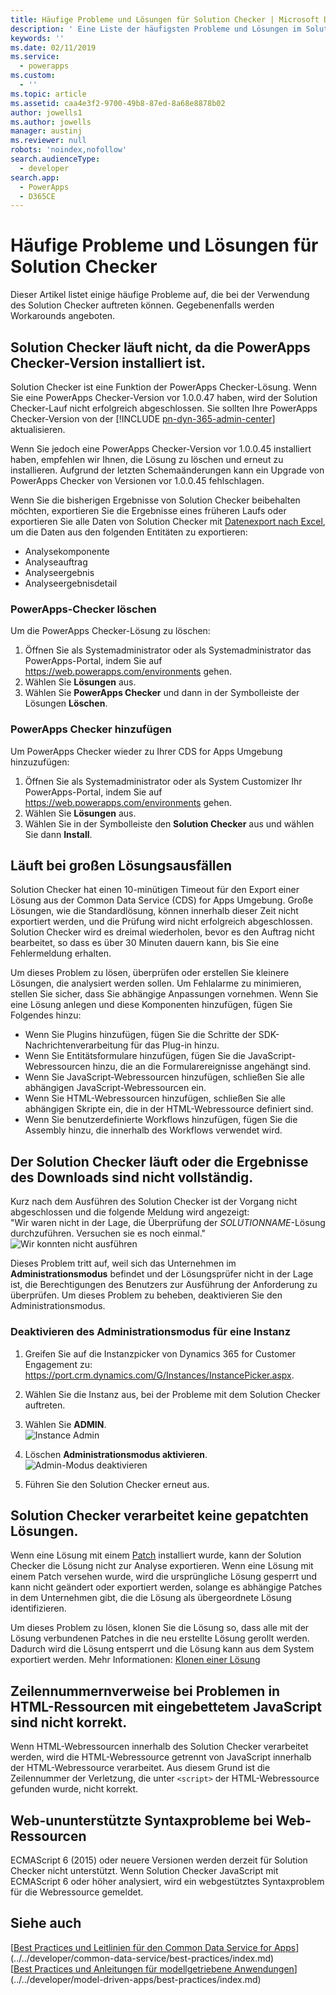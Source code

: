 ```yaml
---
title: Häufige Probleme und Lösungen für Solution Checker | Microsoft Docs
description: ' Eine Liste der häufigsten Probleme und Lösungen im Solution Checker'
keywords: ''
ms.date: 02/11/2019
ms.service:
  - powerapps
ms.custom:
  - ''
ms.topic: article
ms.assetid: caa4e3f2-9700-49b8-87ed-8a68e8878b02
author: jowells1
ms.author: jowells
manager: austinj
ms.reviewer: null
robots: 'noindex,nofollow'
search.audienceType:
  - developer
search.app:
  - PowerApps
  - D365CE
---
```

# Häufige Probleme und Lösungen für Solution Checker

Dieser Artikel listet einige häufige Probleme auf, die bei der Verwendung des Solution Checker auftreten können. Gegebenenfalls werden Workarounds angeboten.

## Solution Checker läuft nicht, da die PowerApps Checker-Version installiert ist.
Solution Checker ist eine Funktion der PowerApps Checker-Lösung.  Wenn Sie eine PowerApps Checker-Version vor 1.0.0.47 haben, wird der Solution Checker-Lauf nicht erfolgreich abgeschlossen. Sie sollten Ihre PowerApps Checker-Version von der [!INCLUDE [pn-dyn-365-admin-center](../../includes/pn-dyn-365-admin-center.md)] aktualisieren. 

Wenn Sie jedoch eine PowerApps Checker-Version vor 1.0.0.45 installiert haben, empfehlen wir Ihnen, die Lösung zu löschen und erneut zu installieren. Aufgrund der letzten Schemaänderungen kann ein Upgrade von PowerApps Checker von Versionen vor 1.0.0.45 fehlschlagen.

Wenn Sie die bisherigen Ergebnisse von Solution Checker beibehalten möchten, exportieren Sie die Ergebnisse eines früheren Laufs oder exportieren Sie alle Daten von Solution Checker mit [Datenexport nach Excel](../../user/export-data-excel.md), um die Daten aus den folgenden Entitäten zu exportieren:

- Analysekomponente
- Analyseauftrag
- Analyseergebnis
- Analyseergebnisdetail

### PowerApps-Checker löschen

Um die PowerApps Checker-Lösung zu löschen:

1. Öffnen Sie als Systemadministrator oder als Systemadministrator das PowerApps-Portal, indem Sie auf https://web.powerapps.com/environments gehen.
2. Wählen Sie **Lösungen** aus.
3. Wählen Sie **PowerApps Checker** und dann in der Symbolleiste der Lösungen **Löschen**.

### PowerApps Checker hinzufügen

Um PowerApps Checker wieder zu Ihrer CDS for Apps Umgebung hinzuzufügen:

1. Öffnen Sie als Systemadministrator oder als System Customizer Ihr PowerApps-Portal, indem Sie auf https://web.powerapps.com/environments gehen.
2. Wählen Sie **Lösungen** aus.
3. Wählen Sie in der Symbolleiste den **Solution Checker** aus und wählen Sie dann **Install**.

## Läuft bei großen Lösungsausfällen

Solution Checker hat einen 10-minütigen Timeout für den Export einer Lösung aus der Common Data Service (CDS) for Apps Umgebung. Große Lösungen, wie die Standardlösung, können innerhalb dieser Zeit nicht exportiert werden, und die Prüfung wird nicht erfolgreich abgeschlossen. Solution Checker wird es dreimal wiederholen, bevor es den Auftrag nicht bearbeitet, so dass es über 30 Minuten dauern kann, bis Sie eine Fehlermeldung erhalten.

Um dieses Problem zu lösen, überprüfen oder erstellen Sie kleinere Lösungen, die analysiert werden sollen. Um Fehlalarme zu minimieren, stellen Sie sicher, dass Sie abhängige Anpassungen vornehmen. Wenn Sie eine Lösung anlegen und diese Komponenten hinzufügen, fügen Sie Folgendes hinzu:

- Wenn Sie Plugins hinzufügen, fügen Sie die Schritte der SDK-Nachrichtenverarbeitung für das Plug-in hinzu.
- Wenn Sie Entitätsformulare hinzufügen, fügen Sie die JavaScript-Webressourcen hinzu, die an die Formularereignisse angehängt sind.  
- Wenn Sie JavaScript-Webressourcen hinzufügen, schließen Sie alle abhängigen JavaScript-Webressourcen ein.
- Wenn Sie HTML-Webressourcen hinzufügen, schließen Sie alle abhängigen Skripte ein, die in der HTML-Webressource definiert sind.
- Wenn Sie benutzerdefinierte Workflows hinzufügen, fügen Sie die Assembly hinzu, die innerhalb des Workflows verwendet wird.

## Der Solution Checker läuft oder die Ergebnisse des Downloads sind nicht vollständig. 
Kurz nach dem Ausführen des Solution Checker ist der Vorgang nicht abgeschlossen und die folgende Meldung wird angezeigt:<br />
"Wir waren nicht in der Lage, die Überprüfung der *SOLUTIONNAME*-Lösung durchzuführen. Versuchen sie es noch einmal." <br />
![![Wir konnten ](media/solution-checker-werent-able-to-run.png) nicht ausführen](media/solution-checker-werent-able-to-run.png)

Dieses Problem tritt auf, weil sich das Unternehmen im **Administrationsmodus** befindet und der Lösungsprüfer nicht in der Lage ist, die Berechtigungen des Benutzers zur Ausführung der Anforderung zu überprüfen. Um dieses Problem zu beheben, deaktivieren Sie den Administrationsmodus. 

### Deaktivieren des Administrationsmodus für eine Instanz
1. Greifen Sie auf die Instanzpicker von Dynamics 365 for Customer Engagement zu: https://port.crm.dynamics.com/G/Instances/InstancePicker.aspx.
2. Wählen Sie die Instanz aus, bei der Probleme mit dem Solution Checker auftreten.
3. Wählen Sie **ADMIN**.<br />
![![Instance Admin](media/solution-checker-instance-admin.png)](media/solution-checker-instance-admin.png)

4. Löschen **Administrationsmodus aktivieren**. <br />
![![Admin-Modus deaktivieren](media/solution-checker-instance-disable-admin-mode.png)](media/solution-checker-instance-disable-admin-mode.png)

5. Führen Sie den Solution Checker erneut aus.

## Solution Checker verarbeitet keine gepatchten Lösungen.

Wenn eine Lösung mit einem [Patch](https://docs.microsoft.com/powerapps/developer/common-data-service/create-patches-simplify-solution-updates) installiert wurde, kann der Solution Checker die Lösung nicht zur Analyse exportieren. Wenn eine Lösung mit einem Patch versehen wurde, wird die ursprüngliche Lösung gesperrt und kann nicht geändert oder exportiert werden, solange es abhängige Patches in dem Unternehmen gibt, die die Lösung als übergeordnete Lösung identifizieren.

Um dieses Problem zu lösen, klonen Sie die Lösung so, dass alle mit der Lösung verbundenen Patches in die neu erstellte Lösung gerollt werden. Dadurch wird die Lösung entsperrt und die Lösung kann aus dem System exportiert werden. Mehr Informationen: [Klonen einer Lösung](use-segmented-solutions-patches-simplify-updates.md#clone-a-solution)

## Zeilennummernverweise bei Problemen in HTML-Ressourcen mit eingebettetem JavaScript sind nicht korrekt. 

Wenn HTML-Webressourcen innerhalb des Solution Checker verarbeitet werden, wird die HTML-Webressource getrennt von JavaScript innerhalb der HTML-Webressource verarbeitet. Aus diesem Grund ist die Zeilennummer der Verletzung, die unter `<script>` der HTML-Webressource gefunden wurde, nicht korrekt.

## Web-ununterstützte Syntaxprobleme bei Web-Ressourcen

ECMAScript 6 (2015) oder neuere Versionen werden derzeit für Solution Checker nicht unterstützt. Wenn Solution Checker JavaScript mit ECMAScript 6 oder höher analysiert, wird ein webgestütztes Syntaxproblem für die Webressource gemeldet.  

## Siehe auch
[[Best Practices und Leitlinien für den Common Data Service for Apps](../../developer/common-data-service/best-practices/index.md)](../../developer/common-data-service/best-practices/index.md)<br />
[[Best Practices und Anleitungen für modellgetriebene Anwendungen](../../developer/model-driven-apps/best-practices/index.md)](../../developer/model-driven-apps/best-practices/index.md)<br />
